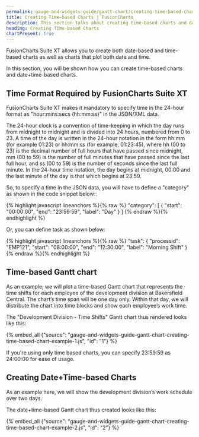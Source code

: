 ```yaml
---
permalink: gauge-and-widgets-guide/gantt-chart/creating-time-based-charts.html
title: Creating Time-based Charts | FusionCharts
description: This section talks about creating time-based charts and date+tim-based charts. One can also specify a time in the JSON data
heading: Creating Time-based Charts
chartPresent: true
---
```


FusionCharts Suite XT allows you to create both date-based and time-based charts as well as charts that plot both date and time.

In this section, you will be shown how you can create time-based charts and date+time-based charts.

## Time Format Required by FusionCharts Suite XT

FusionCharts Suite XT makes it mandatory to specify time in the 24-hour format as "hour:mins:secs (hh:mm:ss)" in the JSON/XML data.

The 24-hour clock is a convention of time-keeping in which the day runs from midnight to midnight and is divided into 24 hours, numbered from 0 to 23. A time of the day is written in the 24-hour notation in the form hh:mm (for example 01:23) or hh:mm:ss (for example, 01:23:45), where hh (00 to 23) is the decimal number of full hours that have passed since midnight, mm (00 to 59) is the number of full minutes that have passed since the last full hour, and ss (00 to 59) is the number of seconds since the last full minute. In the 24-hour time notation, the day begins at midnight, 00:00 and the last minute of the day is that which begins at 23:59.

So, to specify a time in the JSON data, you will have to define a "category" as shown in the code snippet below::

{% highlight javascript lineanchors %}{% raw %}
"category": [
    {
        "start": "00:00:00",
        "end": "23:59:59",
        "label": "Day"
    }
]
{% endraw %}{% endhighlight %}

Or, you can define task as shown below:


{% highlight javascript lineanchors %}{% raw %}
"task": {
    "processid": "EMP121",
    "start": "08:00:00",
    "end": "12:30:00",
    "label": "Morning Shift"
}
{% endraw %}{% endhighlight %}

## Time-based Gantt chart

As an example, we will plot a time-based Gantt chart that represents the time shifts for each employee of the development division at Bakersfield Central. The chart’s time span will be one day only. Within that day, we will distribute the chart into time blocks and show each employee’s work time.

The "Development Division - Time Shifts" Gantt chart thus rendered looks like this:

{% embed_all {"source": "gauge-and-widgets-guide-gantt-chart-creating-time-based-chart-example-1.js", "id": "1"} %}





<p class='text-info'>If you're using only time based charts, you can specify 23:59:59 as 24:00:00 for ease of usage.</p>

## Creating Date+Time-based Charts

As an example here, we will show the development division’s work schedule over two days.

The date+time-based Gantt chart thus created looks like this:

{% embed_all {"source": "gauge-and-widgets-guide-gantt-chart-creating-time-based-chart-example-2.js", "id": "2"} %}